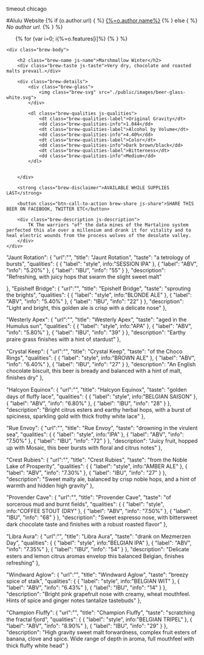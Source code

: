 
timeout chicago

#Alulu Website
{% if (o.author.url) { %}
    <a href="{%=encodeURI(o.author.url)%}">{%=o.author.name%}</a>
{% } else { %}
    <em>No author url.</em>
{% } %}

<ul>
				{% for (var i=0; i<o.features.length; i++) { %}
	    		<li>{%=o.features[i]%}</li>
			{% } %}
			</ul>

<div id="brew" class="brew js-brew" style="background-image: url('https://b922bde52f23a8481830-83cb7d8d544f653b52d1a1621f05ea9d.ssl.cf3.rackcdn.com/images/_1920x1296_crop_center-center/USP_24_7_desktop-1.jpg')">

	<div class="brew-body">
		
		<h2 class="brew-name js-name">Marshmallow Winter</h2>
		<div class="brew-taste js-taste">Very dry, chocolate and roasted malts prevail.</div>	

		<div class="brew-details">
			<div class="brew-glass">
				<img class="brew-svg" src="./public/images/beer-glass-white.svg">
			</div>

			<dl class="brew-qualities js-qualities">
				<dt class="brew-qualities-label">Original Gravity</dt>
				<dd class="brew-qualities-info">1.044</dd>
				<dt class="brew-qualities-label">Alcohol by Volume</dt>
				<dd class="brew-qualities-info">4.40%</dd>
				<dt class="brew-qualities-label">Color</dt>
				<dd class="brew-qualities-info">Dark brown/black</dd>
				<dt class="brew-qualities-label">Bitterness</dt>
				<dd class="brew-qualities-info">Medium</dd>
			</dl>
			

		</div>

		<strong class="brew-disclaimer">AVAILABLE WHILE SUPPLIES LAST</strong>
		
		<button class="btn-call-to-action brew-share js-share">SHARE THIS BEER ON FACEBOOK, TWITTER ETC</button>

		<div class="brew-description js-description">
			TK The warriors "of" the data mines of the Martalino system perfected this ale over a millenium and drank it for vitality and to heal electric wounds from the process wolves of the desolate valley.
		</div>
	</div>

	

</div>

"Jaunt Rotation": {
	"url":"",
	"title": "Jaunt Rotation",
	"taste": "a tetrology of bursts",
	"qualities": {
		{
			"label": "style",
			info:"SESSION IPA"
		},
		{
			"label": "ABV",
			"info":  "5.20%"
		},
		{
			"label": "IBU",
			"info": "55"
		}
	},
	"description": "Refreshing, with juicy hops that swarm the slight sweet malt"
	
},
"Epishelf Bridge": {
	"url":"",
	"title": "Epishelf Bridge",
	"taste": "sprouting the brights",
	"qualities": {
		{
			"label": "style",
			info:"BLONDE ALE"
		},
		{
			"label": "ABV",
			"info":  "5.40%"
		},
		{
			"label": "IBU",
			"info": "22"
		}
	},
	"description": "Light and bright, this golden ale is crisp with a delicate nose"
},

"Westerly Apex": {
	"url":"",
	"title": "Westerly Apex",
	"taste": "aged in the Humulus sun",
	"qualities": {
		{
			"label": "style",
			info:"APA"
		},
		{
			"label": "ABV",
			"info":  "5.80%"
		},
		{
			"label": "IBU",
			"info": "39"
		}
	},
	"description": "Earthy praire grass ﬁnishes with a hint of stardust"
},

"Crystal Keep": {
	"url":"",
	"title": "Crystal Keep",
	"taste": "of the Choco Rings",
	"qualities": {
		{
			"label": "style",
			info:"BROWN ALE"
		},
		{
			"label": "ABV",
			"info":  "6.40%"
		},
		{
			"label": "IBU",
			"info": "27"
		}
	},
	"description": "An English chocolate biscuit, this beer is bready and balanced with a hint of malt, ﬁnishes dry"
},

"Halcyon Equinox": {
	"url":"",
	"title": "Halcyon Equinox",
	"taste": "golden days of ﬂuﬀy lace",
	"qualities": {
		{
			"label": "style",
			info:"BELGIAN SAISON"
		},
		{
			"label": "ABV",
			"info":  "6.80%"
		},
		{
			"label": "IBU",
			"info": "28"
		}
	},
	"description": "Bright citrus esters and earthy herbal hops, with a burst of spiciness, sparkling gold with thick frothy white lace"
},

"Rue Envoy": {
	"url":"",
	"title": "Rue Envoy",
	"taste": "drowning in the virulent sea",
	"qualities": {
		{
			"label": "style",
			info:"IPA"
		},
		{
			"label": "ABV",
			"info":  "7.50%"
		},
		{
			"label": "IBU",
			"info": "72"
		}
	},
	"description": "Juicy fruit, hopped up with Mosaic, this beer bursts with ﬂoral and citrus notes"
},

"Crest Rubies": {
	"url":"",
	"title": "Crest Rubies",
	"taste": "from the Noble Lake of Prosperity",
	"qualities": {
		{
			"label": "style",
			info:"AMBER ALE"
		},
		{
			"label": "ABV",
			"info":  "7.30%"
		},
		{
			"label": "IBU",
			"info": "27"
		}
	},
	"description": "Sweet malty ale, balanced by crisp noble hops, and a hint of warmth and hidden high gravity"
},

"Provender Cave": {
	"url":"",
	"title": "Provender Cave",
	"taste": "of sorcerous mud and burnt ﬁelds",
	"qualities": {
		{
			"label": "style",
			info:"COFFEE STOUT (DRY"
		},
		{
			"label": "ABV",
			"info":  "7.50%"
		},
		{
			"label": "IBU",
			"info": "68"
		}
	},
	"description": "Sweet espresso nose, with bittersweet dark chocolate taste and ﬁnishes with a robust roasted ﬂavor"
},

"Libra Aura": {
	"url":"",
	"title": "Libra Aura",
	"taste": "drank on Mezmerzen Day",
	"qualities": {
		{
			"label": "style",
			info:"BELGIAN IPA"
		},
		{
			"label": "ABV",
			"info":  "7.35%"
		},
		{
			"label": "IBU",
			"info": "54"
		}
	},
	"description": "Delicate esters and lemon citrus aromas envelop this balanced Belgian, ﬁnishes refreshing"
},

"Windward Aglow": {
	"url":"",
	"title": "Windward Aglow",
	"taste": "breezy spice of stalk",
	"qualities": {
		{
			"label": "style",
			info:"BELGIAN WIT"
		},
		{
			"label": "ABV",
			"info":  "6.43%"
		},
		{
			"label": "IBU",
			"info": "14"
		}
	},
	"description": "Bright pink grapefruit nose with creamy, wheat mouthfeel. Hints of spice and ginger notes tantalize tastebuds"
},

"Champion Fluﬀy": {
	"url":"",
	"title": "Champion Fluﬀy",
	"taste": "scratching the fractal fjord",
	"qualities": {
		{
			"label": "style",
			info:"BELGIAN TRIPEL"
		},
		{
			"label": "ABV",
			"info":  "8.90%"
		},
		{
			"label": "IBU",
			"info": "29"
		}
	},
	"description": "High gravity sweet malt forwardness, complex fruit esters of banana, clove and spice. Wide range of depth in aroma, full mouthfeel with thick ﬂuﬀy white head"
}
